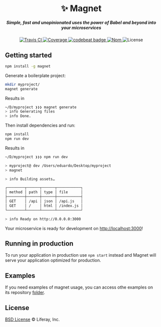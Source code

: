 <h1 align="center">✨ Magnet</h1>


<h5 align="center">Simple, fast and unopinionated uses the power of Babel and beyond into your microservices</h5>

<div align="center">
  <a href="http://travis-ci.com/wedeploy/magnet">
    <img src="https://travis-ci.com/wedeploy/magnet.svg?token=a51FNuiJPYZtHhup9q1V&branch=master" alt="Travis CI" />
  </a>

  <a href="https://codecov.io/gh/wedeploy/magnet">
    <img src="https://codecov.io/gh/wedeploy/magnet/branch/master/graph/badge.svg" alt="Coverage" />
  </a>

  <a href="https://codebeat.co/projects/github-com-wedeploy-magnet">
    <img alt="codebeat badge" src="https://codebeat.co/badges/05e27c84-b714-4d51-aa74-287707fb8a15" />
  </a>

  <a href="https://www.npmjs.com/package/magnet">
    <img src="https://img.shields.io/npm/v/magnet.svg" alt="Npm" />
  </a>

  <img src="https://img.shields.io/npm/l/magnet.svg" alt="License">
</div>

## Getting started

```sh
npm install -g magnet
```

Generate a boilerplate project:

```sh
mkdir myproject/
magnet generate
```

Results in

```sh
~/D/myproject ❯❯❯ magnet generate
> info Generating files
> info Done.
```

Then install dependencies and run:

```sh
npm install
npm run dev
```

Results in

```sh
~/D/myproject ❯❯❯ npm run dev

> myproject@ dev /Users/eduardo/Desktop/myproject
> magnet

> info Building assets…

┌────────┬──────┬──────┬───────────┐
│ method │ path │ type │ file      │
├────────┼──────┼──────┼───────────┤
│ GET    │ /api │ json │ /api.js   │
│ GET    │ /    │ html │ /index.js │
└────────┴──────┴──────┴───────────┘

> info Ready on http://0.0.0.0:3000
```

Your microservice is ready for development on [http://localhost:3000](http://localhost:3000)!

## Running in production

To run your application in production use `npm start` instead and Magnet will serve your application optimized for production.

## Examples

If you need examples of magnet usage, you can access othe examples on its repository [folder](https://github.com/wedeploy/magnet/tree/master/examples).

## License

[BSD License](https://github.com/wedeploy/magnet/blob/master/LICENSE.md) © Liferay, Inc.
